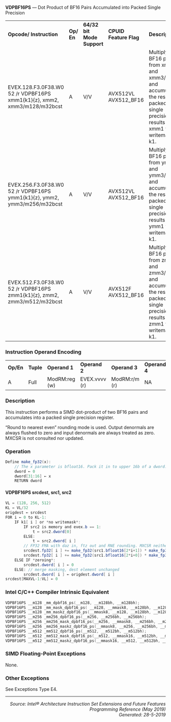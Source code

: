<b>VDPBF16PS</b> —  Dot Product of BF16 Pairs Accumulated into Packed Single Precision
<table>
	<tr>
		<td><b>Opcode/ Instruction</b></td>
		<td><b>Op/ En</b></td>
		<td><b>64/32 bit Mode Support</b></td>
		<td><b>CPUID Feature Flag</b></td>
		<td><b>Description</b></td>
	</tr>
	<tr>
		<td>EVEX.128.F3.0F38.W0 52 /r VDPBF16PS xmm1{k1}{z}, xmm2, xmm3/m128/m32bcst</td>
		<td>A</td>
		<td>V/V</td>
		<td>AVX512VL AVX512_BF16</td>
		<td>Multiply BF16 pairs from xmm2 and xmm3/m128, and accumulate the resulting packed single precision results in xmm1 with writemask k1.</td>
	</tr>
	<tr>
		<td>EVEX.256.F3.0F38.W0 52 /r VDPBF16PS ymm1{k1}{z}, ymm2, ymm3/m256/m32bcst</td>
		<td>A</td>
		<td>V/V</td>
		<td>AVX512VL AVX512_BF16</td>
		<td>Multiply BF16 pairs from ymm2 and ymm3/m256, and accumulate the resulting packed single precision results in ymm1 with writemask k1.</td>
	</tr>
	<tr>
		<td>EVEX.512.F3.0F38.W0 52 /r VDPBF16PS zmm1{k1}{z}, zmm2, zmm3/m512/m32bcst</td>
		<td>A</td>
		<td>V/V</td>
		<td>AVX512F AVX512_BF16</td>
		<td>Multiply BF16 pairs from zmm2 and zmm3/m512, and accumulate the resulting packed single precision results in zmm1 with writemask k1.</td>
	</tr>
</table>


### Instruction Operand Encoding
<table>
	<tr>
		<td><b>Op/En</b></td>
		<td><b>Tuple</b></td>
		<td><b>Operand 1</b></td>
		<td><b>Operand 2</b></td>
		<td><b>Operand 3</b></td>
		<td><b>Operand 4</b></td>
	</tr>
	<tr>
		<td>A</td>
		<td>Full</td>
		<td>ModRM:reg (w)</td>
		<td>EVEX.vvvv (r)</td>
		<td>ModRM:r/m (r)</td>
		<td>NA</td>
	</tr>
</table>


### Description
This instruction performs a SIMD dot-product of two BF16 pairs and accumulates into a packed single precision
register.

“Round to nearest even” rounding mode is used. Output denormals are always flushed to zero and input denormals
are always treated as zero. MXCSR is not consulted nor updated.

### Operation

```java
Define make_fp32(x):
    // The x parameter is bfloat16. Pack it in to upper 16b of a dword. The bit pattern is a legal fp32 value. Return that bit pattern.
    dword ← 0
    dword[31:16] ← x
    RETURN dword
```
#### VDPBF16PS srcdest, src1, src2
```java
VL = (128, 256, 512)
KL = VL/32
origdest ← srcdest
FOR i ← 0 to KL-1:
    IF k1[ i ] or *no writemask*:
        IF src2 is memory and evex.b == 1:
            t ← src2.dword[0]
        ELSE:
            t ← src2.dword[ i ]
        // FP32 FMA with daz in, ftz out and RNE rounding. MXCSR neither consulted nor updated.
        srcdest.fp32[ i ] += make_fp32(src1.bfloat16[2*i+1]) * make_fp32(t.bfloat[1])
        srcdest.fp32[ i ] += make_fp32(src1.bfloat16[2*i+0]) * make_fp32(t.bfloat[0])
    ELSE IF *zeroing*:
        srcdest.dword[ i ] ← 0
    ELSE: // merge masking, dest element unchanged
        srcdest.dword[ i ] ← origdest.dword[ i ]
srcdest[MAXVL-1:VL] ← 0
```
### Intel C/C++ Compiler Intrinsic Equivalent
```c
VDPBF16PS __m128 _mm_dpbf16_ps(__m128, __m128bh, __m128bh);
VDPBF16PS __m128 _mm_mask_dpbf16_ps( __m128, __mmask8, __m128bh, __m128bh);
VDPBF16PS __m128 _mm_maskz_dpbf16_ps(__mmask8, __m128, __m128bh, __m128bh);
VDPBF16PS __m256 _mm256_dpbf16_ps(__m256, __m256bh, __m256bh);
VDPBF16PS __m256 _mm256_mask_dpbf16_ps(__m256, __mmask8, __m256bh, __m256bh);
VDPBF16PS __m256 _mm256_maskz_dpbf16_ps(__mmask8, __m256, __m256bh, __m256bh);
VDPBF16PS __m512 _mm512_dpbf16_ps(__m512, __m512bh, __m512bh);
VDPBF16PS __m512 _mm512_mask_dpbf16_ps(__m512, __mmask16, __m512bh, __m512bh);
VDPBF16PS __m512 _mm512_maskz_dpbf16_ps(__mmask16, __m512, __m512bh, __m512bh);
```
### SIMD Floating-Point Exceptions
None.

### Other Exceptions

See Exceptions Type E4.

 --- 
<p align="right"><i>Source: Intel® Architecture Instruction Set Extensions and Future Features Programming Reference (May 2019)<br>Generated: 28-5-2019</i></p>
